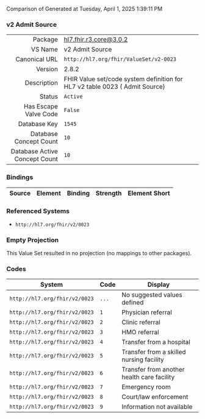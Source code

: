 Comparison of 
Generated at Tuesday, April 1, 2025 1:39:11 PM

### v2 Admit Source

|      |     |
| ---: | --- |
| Package | hl7.fhir.r3.core@3.0.2 |
| VS Name | v2 Admit Source |
| Canonical URL | `http://hl7.org/fhir/ValueSet/v2-0023` |
| Version | 2.8.2 |
| Description | FHIR Value set/code system definition for HL7 v2 table 0023 ( Admit Source) |
| Status | `Active` |
| Has Escape Valve Code | `False` |
| Database Key | `1545` |
| Database Concept Count | `10` |
| Database Active Concept Count | `10` |
### Bindings

| Source | Element | Binding | Strength | Element Short |
| ------ | ------- | ------- | -------- | ------------- |

### Referenced Systems

* `http://hl7.org/fhir/v2/0023`
### Empty Projection

This Value Set resulted in no projection (no mappings to other packages).

### Codes

| System | Code | Display |
| ------ | ---- | ------- |
| `http://hl7.org/fhir/v2/0023` | `...` | No suggested values defined |
| `http://hl7.org/fhir/v2/0023` | `1` | Physician referral |
| `http://hl7.org/fhir/v2/0023` | `2` | Clinic referral |
| `http://hl7.org/fhir/v2/0023` | `3` | HMO referral |
| `http://hl7.org/fhir/v2/0023` | `4` | Transfer from a hospital |
| `http://hl7.org/fhir/v2/0023` | `5` | Transfer from a skilled nursing facility |
| `http://hl7.org/fhir/v2/0023` | `6` | Transfer from another health care facility |
| `http://hl7.org/fhir/v2/0023` | `7` | Emergency room |
| `http://hl7.org/fhir/v2/0023` | `8` | Court/law enforcement |
| `http://hl7.org/fhir/v2/0023` | `9` | Information not available |
